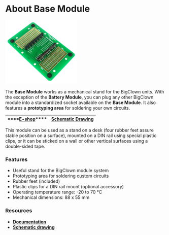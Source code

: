 # About Base Module

![](../.gitbook/assets/_basics_module-overview_base-module.png)

The **Base Module** works as a mechanical stand for the BigClown units. With the exception of the **Battery Module**, you can plug any other BigClown module into a standardized socket available on the **Base Module**. It also features a **prototyping area** for soldering your own circuits.

| \*\*\*\*[**E-shop**](https://shop.bigclown.com/base-module)\*\*\*\* | [**Schematic Drawing**](https://github.com/bigclownlabs/bc-hardware/tree/master/out/bc-module-base) |
| :---: | :---: |


This module can be used as a stand on a desk \(four rubber feet assure stable position on a surface\), mounted on a DIN rail using special plastic clips, or it can be sticked on a wall or other vertical surfaces using a double-sided tape.

### Features <a id="features"></a>

* Useful stand for the BigClown module system
* Prototyping area for soldering custom circuits
* Rubber feet \(included\)
* Plastic clips for a DIN rail mount \(optional accessory\)
* Operating temperature range: -20 to 70 °C
* Mechanical dimensions: 88 x 55 mm

### Resources <a id="resources"></a>

* [**Documentation**](https://www.bigclown.com/doc/hardware/about-base-module/)
* [**Schematic drawing**](https://github.com/bigclownlabs/bc-hardware/tree/master/out/bc-module-base)

